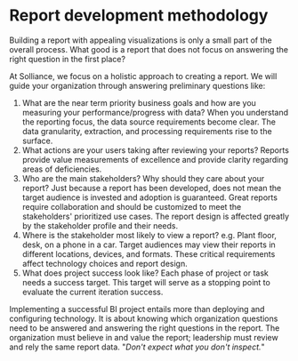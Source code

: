 # Report development methodology

Building a report with appealing visualizations is only a small part of the overall process. What good is a report that does not focus on answering the right question in the first place?

At Solliance, we focus on a holistic approach to creating a report. We will guide your organization through answering preliminary questions like:

1. What are the near term priority business goals and how are you measuring your performance/progress with data? When you understand the reporting focus, the data source requirements become clear. The data granularity, extraction, and processing requirements rise to the surface.
2. What actions are your users taking after reviewing your reports? Reports provide value measurements of excellence and provide clarity regarding areas of deficiencies.
3. Who are the main stakeholders? Why should they care about your report? Just because a report has been developed, does not mean the target audience is invested and adoption is guaranteed. Great reports require collaboration and should be customized to meet the stakeholders' prioritized use cases. The report design is affected greatly by the stakeholder profile and their needs.
4. Where is the stakeholder most likely to view a report? e.g. Plant floor, desk, on a phone in a car. Target audiences may view their reports in different locations, devices, and formats. These critical requirements affect technology choices and report design.
5. What does project success look like? Each phase of project or task needs a success target. This target will serve as a stopping point to evaluate the current iteration success.

Implementing a successful BI project entails more than deploying and configuring technology. It is about knowing which organization questions need to be answered and answering the right questions in the report. The organization must believe in and value the report; leadership must review and rely the same report data. "*Don't expect what you don't inspect.*"
